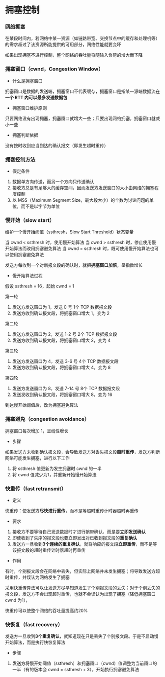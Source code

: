 # 拥塞控制


### 网络拥塞

在某段时间内，若网络中某一资源（如链路带宽、交换节点中的缓存和处理机等）的需求超过了该资源所能提供的可用部分，网络性能就要变坏

如果出现拥塞不进行控制，整个网络的吞吐量将随输入负荷的增大而下降


### 拥塞窗口（cwnd，Congestion Window）

* 什么是拥塞窗口

拥塞窗口是数据的发送端，拥塞窗口不代表缓存，拥塞窗口是指某一源端数据流在**一个 RTT 内可以最多发送数据包**


* 拥塞窗口维护原则

只要网络没有出现拥塞，拥塞窗口就增大一些；只要出现网络拥塞，拥塞窗口就减小一些


* 拥塞判断依据

没有按时收到应当到达的确认报文（即发生超时重传）


### 拥塞控制方法

* 假定条件

1. 数据单方向传送，而另一个方向只传送确认
2. 接收方总是有足够大的缓存空间，因而发送方发送窗口的大小由网络的拥塞程度控制
3. 以 MSS（Maximum Segment Size，最大段大小）的个数为讨论问题的单位，而不是以字节为单位


### 慢开始（slow start）

维护一个慢开始阈值（ssthresh，Slow Start Threshold）状态变量

当 cwnd < ssthresh 时，使用慢开始算法
当 cwnd > ssthresh 时，停止使用慢开始算法而改用拥塞避免算法
当 cwnd = ssthresh 时，既可使用慢开始算法也可以使用拥塞避免算法

发送方每收到一个对新报文段的确认时，就把**拥塞窗口加倍**，呈指数增长

* 慢开始算法过程

假设 ssthresh = 16，起始 cwnd = 1

第一轮
1. 发送方发送窗口为 1，发送 0 号 1个 TCP 数据报文段
2. 发送方收到确认报文段，将拥塞窗口增大 1，变为 2

第二轮
1. 发送方发送窗口为 2，发送 1-2 号 2个 TCP 数据报文段
2. 发送方收到确认报文段，将拥塞窗口增大 2，变为 4

第三轮
1. 发送方发送窗口为 4，发送 3-6 号 4个 TCP 数据报文段
2. 发送方收到确认报文段，将拥塞窗口增大 4，变为 8

第四轮
1. 发送方发送窗口为 8，发送 7-14 号 8个 TCP 数据报文段
2. 发送发收到确认报文段，将拥塞窗口增大 8，变为 16

到达慢开始阈值后，改为拥塞避免算法


### 拥塞避免（congestion avoidance）

拥塞窗口每次增加 1，呈线性增长

* 步骤

如果发送方未收到确认报文段，会导致发送方对丢失报文段**超时重传**，发送方判断网络可能发生拥塞，进行以下工作

1. 将 ssthresh 值更新为发生拥塞时 cwnd 的一半
2. 将 cwnd 值减少为1，并重新开始慢开始算法


### 快重传（fast retransmit）

* 定义

快重传：使发送方**尽快进行重传**，而不是等超时重传计时器超时再重传


* 要求

1. 接收方不要等待自己发送数据时才进行捎带确认，而是要**立即发送确认**
2. 即使收到了失序的报文段也要立即发出对已收到报文段的**重复确认**
3. 发送方一旦收到**3个连续的重复确认**，就将响应的报文段**立即重传**，而不是等该报文段的超时重传计时器超时再重传


* 作用

有时，个别报文段会在网络中丢失，但实际上网络并未发生拥塞；将导致发送方超时重传，并误认为网络发生了拥塞

采用快重传算法可以让发送方尽早知道发生了个别报文段的丢失；对于个别丢失的报文段，发送方不会出现超时重传，也就不会误认为出现了拥塞（降低拥塞窗口 cwnd 为1），

快重传可以使整个网络的吞吐量提高约20%


### 快恢复（fast recovery）

发送方一旦收到**3个重复确认**，就知道现在只是丢失了个别报文段。于是不启动慢开始算法，而是执行快恢复算法

* 步骤

1. 发送方将慢开始阈值（ssthresh）和拥塞窗口（cwnd）值调整为当前窗口的一半（有的版本会 cwnd = ssthresh + 3），开始执行拥塞避免算法
